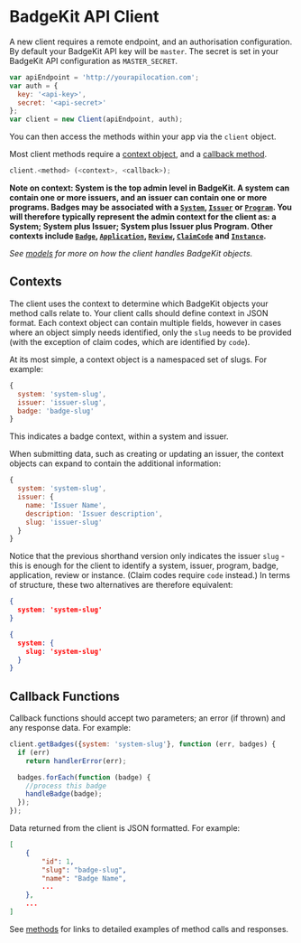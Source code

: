 # BadgeKit API Client

A new client requires a remote endpoint, and an authorisation configuration. By default your BadgeKit API key will be `master`. The secret is set in your BadgeKit API configuration as `MASTER_SECRET`.

```js
var apiEndpoint = 'http://yourapilocation.com';
var auth = {
  key: '<api-key>',
  secret: '<api-secret>'
};
var client = new Client(apiEndpoint, auth);
```

You can then access the methods within your app via the `client` object.

Most client methods require a [context object](#contexts), and a [callback method](#callbacks).

```js
client.<method> (<context>, <callback>);
```

__Note on context: System is the top admin level in BadgeKit. A system can contain one or more issuers, and an issuer can contain one or more programs. Badges may be associated with a [`System`](systems.md), [`Issuer`](issuers.md) or [`Program`](programs.md). You will therefore typically represent the admin context for the client as: a System; System plus Issuer; System plus Issuer plus Program. Other contexts include [`Badge`](badges.md), [`Application`](assessment.md), [`Review`](assessment.md#addreview-review), [`ClaimCode`](claim-codes.md) and [`Instance`](issuing.md).__

_See [models](models.md) for more on how the client handles BadgeKit objects._

<a name="contexts"></a>
## Contexts

The client uses the context to determine which BadgeKit objects your method calls relate to. Your client calls should define context in JSON format. Each context object can contain multiple fields, however in cases where an object simply needs identified, only the `slug` needs to be provided (with the exception of claim codes, which are identified by `code`).

At its most simple, a context object is a namespaced set of slugs. For example:

```js
{
  system: 'system-slug',
  issuer: 'issuer-slug',
  badge: 'badge-slug'
}
```

This indicates a badge context, within a system and issuer.

When submitting data, such as creating or updating an issuer, the context objects can expand to contain the additional information:

```js
{
  system: 'system-slug',
  issuer: {
    name: 'Issuer Name',
    description: 'Issuer description',
    slug: 'issuer-slug'
  }
}
```

Notice that the previous shorthand version only indicates the issuer `slug` - this is enough for the client to identify a system, issuer, program, badge, application, review or instance. (Claim codes require `code` instead.) In terms of structure, these two alternatives are therefore equivalent:

```json
{
  system: 'system-slug'
}
```

```json
{
  system: {
    slug: 'system-slug'
  }
}
```

<a name="callbacks"></a>
## Callback Functions

Callback functions should accept two parameters; an error (if thrown) and any response data. For example:

```js
client.getBadges({system: 'system-slug'}, function (err, badges) {
  if (err)
    return handlerError(err);

  badges.forEach(function (badge) {
    //process this badge
    handleBadge(badge);
  });
});
```

Data returned from the client is JSON formatted. For example:

```json
[
    {
        "id": 1,
        "slug": "badge-slug",
        "name": "Badge Name",
        ...
    },
    ...
]
```

See [methods](methods.md) for links to detailed examples of method calls and responses.
